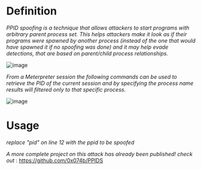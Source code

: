 # Definition

*PPID spoofing is a technique that allows attackers to start programs with arbitrary parent process set.*
*This helps attackers make it look as if their programs were spawned by another process (instead of the one that would have spawned it if no spoofing was done) and it may help evade detections,* 
*that are based on parent/child process relationships.*

![image](https://github.com/0x074b/Defense-Evasion/assets/83349783/6b95266a-0d09-4217-8642-01d7305a0995)

*From a Meterpreter session the following commands can be used to retrieve the PID of the current session and by specifying the process name results will filtered only to that specific process.*

![image](https://github.com/0x074b/Defense-Evasion/assets/83349783/bfcfb112-ba95-4394-b93f-345f0bb71816)

# Usage

*replace "pid" on line 12 with the ppid to be spoofed*

*A more complete project on this attack has already been published! check out* : 
https://github.com/0x074b/PPIDS
